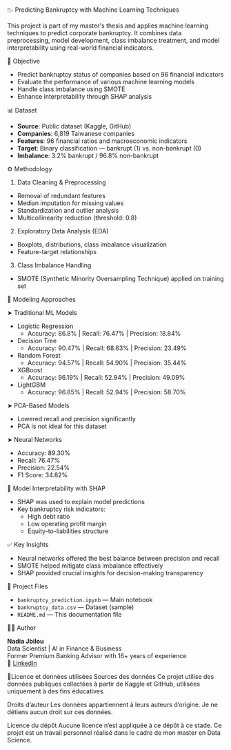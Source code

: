📉 Predicting Bankruptcy with Machine Learning Techniques

This project is part of my master's thesis and applies machine learning techniques to predict corporate bankruptcy. It combines data preprocessing, model development, class imbalance treatment, and model interpretability using real-world financial indicators.



🎯 Objective

- Predict bankruptcy status of companies based on 96 financial indicators
- Evaluate the performance of various machine learning models
- Handle class imbalance using SMOTE
- Enhance interpretability through SHAP analysis



📊 Dataset

- **Source**: Public dataset (Kaggle, GitHub)
- **Companies**: 6,819 Taiwanese companies
- **Features**: 96 financial ratios and macroeconomic indicators
- **Target**: Binary classification — bankrupt (1) vs. non-bankrupt (0)
- **Imbalance**: 3.2% bankrupt / 96.8% non-bankrupt



⚙️ Methodology

 1. Data Cleaning & Preprocessing
- Removal of redundant features
- Median imputation for missing values
- Standardization and outlier analysis
- Multicollinearity reduction (threshold: 0.8)

2. Exploratory Data Analysis (EDA)
- Boxplots, distributions, class imbalance visualization
- Feature-target relationships

3. Class Imbalance Handling
- SMOTE (Synthetic Minority Oversampling Technique) applied on training set



🤖 Modeling Approaches

 ➤ Traditional ML Models
- Logistic Regression  
  - Accuracy: 86.8% | Recall: 76.47% | Precision: 18.84%
- Decision Tree  
  - Accuracy: 90.47% | Recall: 68.63% | Precision: 23.49%
- Random Forest
  - Accuracy: 94.57% | Recall: 54.90% | Precision: 35.44%
- XGBoost 
  - Accuracy: 96.19% | Recall: 52.94% | Precision: 49.09%
- LightGBM
  - Accuracy: 96.85% | Recall: 52.94% | Precision: 58.70%

 ➤ PCA-Based Models
- Lowered recall and precision significantly  
- PCA is not ideal for this dataset

 ➤ Neural Networks
- Accuracy: 89.30%
- Recall: 76.47%
- Precision: 22.54%
- F1 Score: 34.82%


🧠 Model Interpretability with SHAP

- SHAP was used to explain model predictions
- Key bankruptcy risk indicators:
  - High debt ratio
  - Low operating profit margin
  - Equity-to-liabilities structure


 ✅ Key Insights

- Neural networks offered the best balance between precision and recall
- SMOTE helped mitigate class imbalance effectively
- SHAP provided crucial insights for decision-making transparency



 📁 Project Files

- `bankruptcy_prediction.ipynb` — Main notebook
- `bankruptcy_data.csv` — Dataset (sample)
- `README.md` — This documentation file



👩‍💻 Author

**Nadia Jbilou**  
Data Scientist | AI in Finance & Business  
Former Premium Banking Advisor with 16+ years of experience  
🔗 [LinkedIn](https://www.linkedin.com/in/nadia-jbilou-1107215a)



📝Licence et données utilisées
Sources des données
Ce projet utilise des données publiques collectées à partir de Kaggle et GitHub, utilisées uniquement à des fins éducatives.

Droits d’auteur
Les données appartiennent à leurs auteurs d’origine. Je ne détiens aucun droit sur ces données.

Licence du dépôt
Aucune licence n’est appliquée à ce dépôt à ce stade. Ce projet est un travail personnel réalisé dans le cadre de mon master en Data Science.
